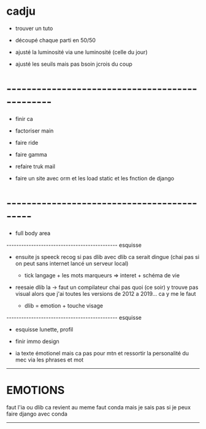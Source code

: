 # cadju

- trouver un tuto

- découpé chaque parti en 50/50

- ajusté la luminosité via une luminosité (celle du jour)

- ajusté les seuils mais pas bsoin jcrois du coup

# -----------------------------------------------

- finir ca

- factoriser main

- faire ride

- faire gamma

- refaire truk mail

- faire un site avec orm et les load static et les fnction de django

# -------------------------------------------

- full body area



--------------------------------------------- esquisse



- ensuite js speeck recog si pas dlib avec dlib ca serait dingue (chai pas si on peut sans internet lancé un serveur local)
  
  - tick langage + les mots marqueurs => interet + schéma de vie
  

- reesaie dlib la -> faut un compilateur chai pas quoi (ce soir) y trouve pas visual alors que j'ai toutes les versions de 2012 a 2019...
  ca y me le faut
  
  - dlib = emotion + touche visage

--------------------------------------------- esquisse

- esquisse lunette, profil

- finir immo design

- ia texte émotionel mais ca pas pour mtn et ressortir la personalité du mec via les phrases et mot

----------------------------------------------------------------------



# EMOTIONS

faut l'ia ou dlib ca revient au meme faut conda mais je sais pas si je peux faire django avec conda

-------------------------------------------------------------------









